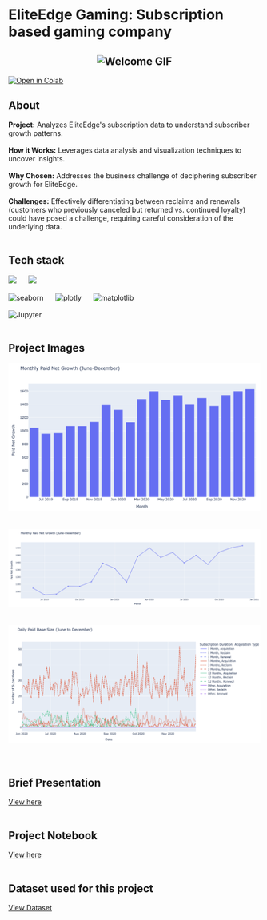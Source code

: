# **EliteEdge Gaming: Subscription based gaming company**

<h2 align="center">
  <img src="https://media0.giphy.com/media/v1.Y2lkPTc5MGI3NjExY2dpamdkeWNmNXgxMG1nNjF2enpnZmRtcmt5aTl6NXJ6NGFqbjdzOSZlcD12MV9pbnRlcm5hbF9naWZfYnlfaWQmY3Q9Zw/ab2F73qenl1c6sNy3S/giphy.gif" alt="Welcome GIF" />
</h2>

[![Open in Colab](https://colab.research.google.com/assets/colab-badge.svg)](https://colab.research.google.com/github/Qamar247/EliteEdge/main/EliteEdge_Gaming.ipynb)



## About

**Project:** Analyzes EliteEdge's subscription data to understand subscriber growth patterns.
<br>
<br>
**How it Works:** Leverages data analysis and visualization techniques to uncover insights.
<br>
<br>
**Why Chosen:** Addresses the business challenge of deciphering subscriber growth for EliteEdge.
<br>
<br>
**Challenges:** Effectively differentiating between reclaims and renewals (customers who previously canceled but returned vs. continued loyalty) could have posed a challenge, requiring careful consideration of the underlying data.
<br>
<br>

## Tech stack 

<div>
  <!-- First Row -->
  <img src='https://skillicons.dev/icons?i=py&theme=dark'> &nbsp;&nbsp;&nbsp;&nbsp;
  <img src='https://img.shields.io/badge/Pandas-2C2D72?style=for-the-badge&logo=pandas&logoColor=white'> &nbsp;&nbsp;&nbsp;&nbsp;
</div>
<br>

<div>
  <!-- Second Row -->
  <img src='https://img.shields.io/badge/Seaborn-4C72B0?logo=seaborn&logoColor=white' alt="seaborn" style="height: 26px; width: 80px;" /> &nbsp;&nbsp;&nbsp;&nbsp;
  <img src='https://img.shields.io/badge/Plotly-239120?style=for-the-badge&logo=plotly&logoColor=white' alt="plotly" style="height: 26px; width: 100px;" /> &nbsp;&nbsp;&nbsp;&nbsp;
  <img src='https://img.shields.io/badge/Matplotlib-11557C?logo=matplotlib&logoColor=white' alt="matplotlib" style="height: 26px; width: 100px;" /> &nbsp;&nbsp;&nbsp;&nbsp;
</div>
<br>

<div>
  <!-- Third Row -->
  <img src='https://img.shields.io/badge/Jupyter-F37626?style=for-the-badge&logo=Jupyter&logoColor=white' style="height: 28px; width: 110px;" alt="Jupyter"/> &nbsp;&nbsp;&nbsp;&nbsp;        
</div>
<br>

## Project Images
![Graph 1](https://github.com/Qamar247/EliteEdge/blob/main/Monthly%20paid%20net%20growth.png) 
<br>
<br>
<br>
![Graph 2](https://github.com/Qamar247/EliteEdge/blob/main/Six%20months%20paid%20net%20growth.png)
<br>
<br>
<br>
![Graph 3](https://github.com/Qamar247/EliteEdge/blob/main/Subscription%20duration%20and%20type.png)
<br>
<br>
<br>

## Brief Presentation 
[View here](https://github.com/Qamar247/EliteEdge/blob/main/EliteEdge.pdf)
<br>
<br>


## Project Notebook
[View here](https://github.com/Qamar247/EliteEdge/blob/main/EliteEdge_Gaming.ipynb)
<br>
<br>


## Dataset used for this project 
[View Dataset](https://github.com/Qamar247/EliteEdge/blob/main/Gaming%20company%20data.csv)

<br>
